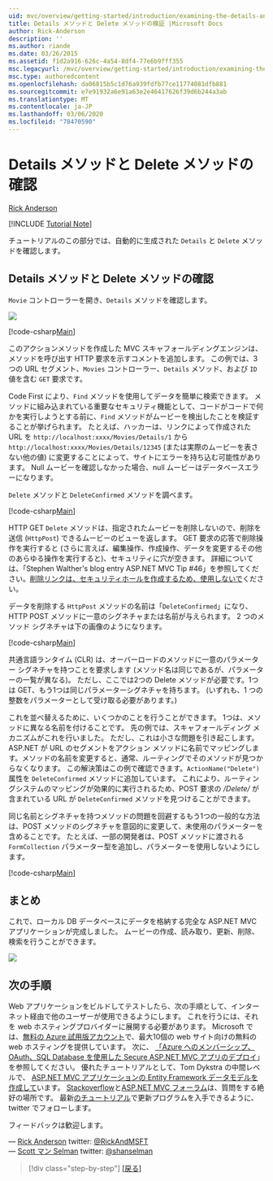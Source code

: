 ```yaml
---
uid: mvc/overview/getting-started/introduction/examining-the-details-and-delete-methods
title: Details メソッドと Delete メソッドの検証 |Microsoft Docs
author: Rick-Anderson
description: ''
ms.author: riande
ms.date: 03/26/2015
ms.assetid: f1d2a916-626c-4a54-8df4-77e6b9fff355
msc.legacyurl: /mvc/overview/getting-started/introduction/examining-the-details-and-delete-methods
msc.type: authoredcontent
ms.openlocfilehash: da06815b5c1d76a939fdfb77ce11774081dfb881
ms.sourcegitcommit: e7e91932a6e91a63e2e46417626f39d6b244a3ab
ms.translationtype: MT
ms.contentlocale: ja-JP
ms.lasthandoff: 03/06/2020
ms.locfileid: "78470590"
---
```

# <a name="examining-the-details-and-delete-methods"></a>Details メソッドと Delete メソッドの確認

[Rick Anderson](https://twitter.com/RickAndMSFT)

[!INCLUDE [Tutorial Note](index.md)]

チュートリアルのこの部分では、自動的に生成された `Details` と `Delete` メソッドを確認します。

## <a name="examining-the-details-and-delete-methods"></a>Details メソッドと Delete メソッドの確認

`Movie` コントローラーを開き、`Details` メソッドを確認します。

![](examining-the-details-and-delete-methods/_static/image1.png)

[!code-csharp[Main](examining-the-details-and-delete-methods/samples/sample1.cs)]

このアクションメソッドを作成した MVC スキャフォールディングエンジンは、メソッドを呼び出す HTTP 要求を示すコメントを追加します。 この例では、3つの URL セグメント、`Movies` コントローラー、`Details` メソッド、および `ID` 値を含む `GET` 要求です。

Code First により、`Find` メソッドを使用してデータを簡単に検索できます。 メソッドに組み込まれている重要なセキュリティ機能として、コードがコードで何かを実行しようとする前に、`Find` メソッドがムービーを検出したことを検証することが挙げられます。 たとえば、ハッカーは、リンクによって作成された URL を `http://localhost:xxxx/Movies/Details/1` から `http://localhost:xxxx/Movies/Details/12345` (または実際のムービーを表さない他の値) に変更することによって、サイトにエラーを持ち込む可能性があります。 Null ムービーを確認しなかった場合、null ムービーはデータベースエラーになります。

`Delete` メソッドと `DeleteConfirmed` メソッドを調べます。

[!code-csharp[Main](examining-the-details-and-delete-methods/samples/sample2.cs?highlight=17)]

HTTP GET `Delete` メソッドは、指定されたムービーを削除しないので、削除を送信 (`HttpPost`) できるムービーのビューを返します。 GET 要求の応答で削除操作を実行すると (さらに言えば、編集操作、作成操作、データを変更するその他のあらゆる操作を実行すると)、セキュリティに穴が空きます。 詳細については、「Stephen Walther's blog entry ASP.NET MVC Tip #46」を参照してください。[削除リンクは、セキュリティホールを作成するため、使用しないで](http://stephenwalther.com/blog/archive/2009/01/21/asp.net-mvc-tip-46-ndash-donrsquot-use-delete-links-because.aspx)ください。

データを削除する `HttpPost` メソッドの名前は「`DeleteConfirmed`」になり、HTTP POST メソッドに一意のシグネチャまたは名前が与えられます。 2 つのメソッド シグネチャは下の画像のようになります。

[!code-csharp[Main](examining-the-details-and-delete-methods/samples/sample3.cs)]

共通言語ランタイム (CLR) は、オーバーロードのメソッドに一意のパラメーター シグネチャを持つことを要求します (メソッド名は同じであるが、パラメーターの一覧が異なる)。 ただし、ここでは2つの Delete メソッドが必要です。1つは GET、もう1つは同じパラメーターシグネチャを持ちます。 (いずれも、1 つの整数をパラメーターとして受け取る必要があります。)

これを並べ替えるために、いくつかのことを行うことができます。 1つは、メソッドに異なる名前を付けることです。 先の例では、スキャフォールディング メカニズムがこれを行いました。 ただし、これは小さな問題を引き起こします。ASP.NET が URL のセグメントをアクション メソッドに名前でマッピングします。メソッドの名前を変更すると、通常、ルーティングでそのメソッドが見つからなくなります。 この解決策はこの例で確認できます。`ActionName("Delete")` 属性を `DeleteConfirmed` メソッドに追加しています。 これにより、ルーティングシステムのマッピングが効果的に実行されるため、POST 要求の */Delete/* が含まれている URL が `DeleteConfirmed` メソッドを見つけることができます。

同じ名前とシグネチャを持つメソッドの問題を回避するもう1つの一般的な方法は、POST メソッドのシグネチャを意図的に変更して、未使用のパラメーターを含めることです。 たとえば、一部の開発者は、POST メソッドに渡される `FormCollection` パラメーター型を追加し、パラメーターを使用しないようにします。

[!code-csharp[Main](examining-the-details-and-delete-methods/samples/sample4.cs)]

## <a name="summary"></a>まとめ

これで、ローカル DB データベースにデータを格納する完全な ASP.NET MVC アプリケーションが完成しました。 ムービーの作成、読み取り、更新、削除、検索を行うことができます。

![](examining-the-details-and-delete-methods/_static/image2.png)

## <a name="next-steps"></a>次の手順

Web アプリケーションをビルドしてテストしたら、次の手順として、インターネット経由で他のユーザーが使用できるようにします。 これを行うには、それを web ホスティングプロバイダーに展開する必要があります。 Microsoft では、[無料の Azure 試用版アカウント](https://www.windowsazure.com/pricing/free-trial/?WT.mc_id=A443DD604)で、最大10個の web サイト向けの無料の web ホスティングを提供しています。 次に、 [「Azure へのメンバーシップ、OAuth、SQL Database を使用した Secure ASP.NET MVC アプリのデプロイ](https://docs.microsoft.com/aspnet/core/security/authorization/secure-data)」を参照してください。 優れたチュートリアルとして、Tom Dykstra の中間レベルで、 [ASP.NET MVC アプリケーションの Entity Framework データモデルを作成して](../getting-started-with-ef-using-mvc/creating-an-entity-framework-data-model-for-an-asp-net-mvc-application.md)います。 [Stackoverflow](http://stackoverflow.com/help)と[ASP.NET MVC フォーラム](https://forums.asp.net/1146.aspx)は、質問をする絶好の場所です。 最新[のチュートリアル](https://twitter.com/RickAndMSFT)で更新プログラムを入手できるように、twitter でフォローします。

フィードバックは歓迎します。

— [Rick Anderson](https://blogs.msdn.com/rickAndy) twitter: [@RickAndMSFT](https://twitter.com/RickAndMSFT)  
— [Scott マン Selman](http://www.hanselman.com/blog/) twitter: [@shanselman](https://twitter.com/shanselman)

> [!div class="step-by-step"]
> [[戻る]](adding-validation.md)
